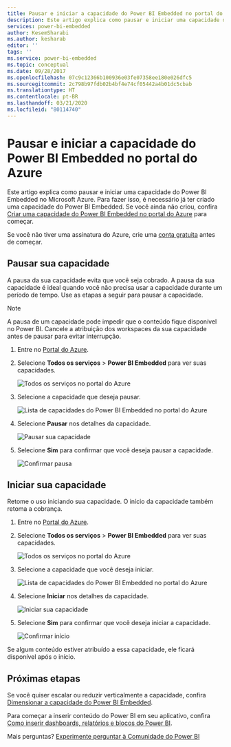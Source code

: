 ```yaml
---
title: Pausar e iniciar a capacidade do Power BI Embedded no portal do Azure | Microsoft Docs
description: Este artigo explica como pausar e iniciar uma capacidade do Power BI Embedded no Microsoft Azure.
services: power-bi-embedded
author: KesemSharabi
ms.author: kesharab
editor: ''
tags: ''
ms.service: power-bi-embedded
ms.topic: conceptual
ms.date: 09/28/2017
ms.openlocfilehash: 07c9c12366b100936e03fe07358ee180e026dfc5
ms.sourcegitcommit: 2c798b97fdb02b4bf4e74cf05442a4b01dc5cbab
ms.translationtype: HT
ms.contentlocale: pt-BR
ms.lasthandoff: 03/21/2020
ms.locfileid: "80114740"
---
```

# <a name="pause-and-start-your-power-bi-embedded-capacity-in-the-azure-portal"></a>Pausar e iniciar a capacidade do Power BI Embedded no portal do Azure

Este artigo explica como pausar e iniciar uma capacidade do Power BI Embedded no Microsoft Azure. Para fazer isso, é necessário já ter criado uma capacidade do Power BI Embedded. Se você ainda não criou, confira [Criar uma capacidade do Power BI Embedded no portal do Azure](azure-pbie-create-capacity.md) para começar.

Se você não tiver uma assinatura do Azure, crie uma [conta gratuita](https://azure.microsoft.com/free/) antes de começar.

## <a name="pause-your-capacity"></a>Pausar sua capacidade

A pausa da sua capacidade evita que você seja cobrado. A pausa da sua capacidade é ideal quando você não precisa usar a capacidade durante um período de tempo. Use as etapas a seguir para pausar a capacidade.

> [!NOTE]
> A pausa de um capacidade pode impedir que o conteúdo fique disponível no Power BI. Cancele a atribuição dos workspaces da sua capacidade antes de pausar para evitar interrupção.

1. Entre no [Portal do Azure](https://portal.azure.com/).

2. Selecione **Todos os serviços** > **Power BI Embedded** para ver suas capacidades.

    ![Todos os serviços no portal do Azure](media/azure-pbie-pause-start/azure-portal-more-services.png)

3. Selecione a capacidade que deseja pausar.

    ![Lista de capacidades do Power BI Embedded no portal do Azure](media/azure-pbie-pause-start/azure-portal-capacity-list.png)

4. Selecione **Pausar** nos detalhes da capacidade.

    ![Pausar sua capacidade](media/azure-pbie-pause-start/azure-portal-pause-capacity.png)

5. Selecione **Sim** para confirmar que você deseja pausar a capacidade.

    ![Confirmar pausa](media/azure-pbie-pause-start/azure-portal-confirm-pause.png)

## <a name="start-your-capacity"></a>Iniciar sua capacidade

Retome o uso iniciando sua capacidade. O início da capacidade também retoma a cobrança.

1. Entre no [Portal do Azure](https://portal.azure.com/).

2. Selecione **Todos os serviços** > **Power BI Embedded** para ver suas capacidades.

    ![Todos os serviços no portal do Azure](media/azure-pbie-pause-start/azure-portal-more-services.png)

3. Selecione a capacidade que você deseja iniciar.

    ![Lista de capacidades do Power BI Embedded no portal do Azure](media/azure-pbie-pause-start/azure-portal-capacity-list.png)

4. Selecione **Iniciar** nos detalhes da capacidade.

    ![Iniciar sua capacidade](media/azure-pbie-pause-start/azure-portal-start-capacity.png)

5. Selecione **Sim** para confirmar que você deseja iniciar a capacidade.

    ![Confirmar início](media/azure-pbie-pause-start/azure-portal-confirm-start.png)

Se algum conteúdo estiver atribuído a essa capacidade, ele ficará disponível após o início.

## <a name="next-steps"></a>Próximas etapas

Se você quiser escalar ou reduzir verticalmente a capacidade, confira [Dimensionar a capacidade do Power BI Embedded](azure-pbie-scale-capacity.md).

Para começar a inserir conteúdo do Power BI em seu aplicativo, confira [Como inserir dashboards, relatórios e blocos do Power BI](https://powerbi.microsoft.com/documentation/powerbi-developer-embedding-content/).

Mais perguntas? [Experimente perguntar à Comunidade do Power BI](https://community.powerbi.com/)